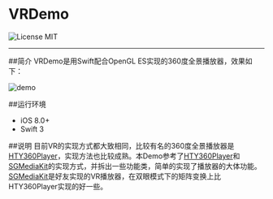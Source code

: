 # VRDemo
![License MIT](https://go-shields.herokuapp.com/license-MIT-blue.png)
***
##简介
VRDemo是用Swift配合OpenGL ES实现的360度全景播放器，效果如下：


![demo](https://github.com/Huanhoo/VRDemo-Swift/blob/master/demo.gif)

##运行环境
- iOS 8.0+
- Swift 3

##说明
目前VR的实现方式都大致相同，比较有名的360度全景播放器是[HTY360Player](https://github.com/hanton/HTY360Player)，实现方法也比较成熟。本Demo参考了[HTY360Player](https://github.com/hanton/HTY360Player)和[SGMediaKit](https://github.com/0x010101/SGMediaKit)的实现方式，并拆出一些功能类，简单的实现了播放器的大体功能。[SGMediaKit](https://github.com/0x010101/SGMediaKit)是好友实现的VR播放器，在双眼模式下的矩阵变换上比HTY360Player实现的好一些。
